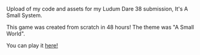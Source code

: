 Upload of my code and assets for my Ludum Dare 38 submission, It's A Small System.

This game was created from scratch in 48 hours! The theme was "A Small World".

You can play it [here!](https://notiiivan.itch.io/a-small-system)